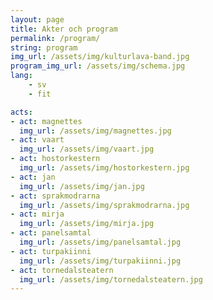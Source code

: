 ```yaml
---
layout: page
title: Akter och program
permalink: /program/
string: program
img_url: /assets/img/kulturlava-band.jpg
program_img_url: /assets/img/schema.jpg
lang:
    - sv
    - fit

acts:
- act: magnettes
  img_url: /assets/img/magnettes.jpg
- act: vaart
  img_url: /assets/img/vaart.jpg
- act: hostorkestern
  img_url: /assets/img/hostorkestern.jpg
- act: jan
  img_url: /assets/img/jan.jpg
- act: sprakmodrarna
  img_url: /assets/img/sprakmodrarna.jpg
- act: mirja
  img_url: /assets/img/mirja.jpg
- act: panelsamtal
  img_url: /assets/img/panelsamtal.jpg
- act: turpakiinni
  img_url: /assets/img/turpakiinni.jpg
- act: tornedalsteatern
  img_url: /assets/img/tornedalsteatern.jpg
---
```




